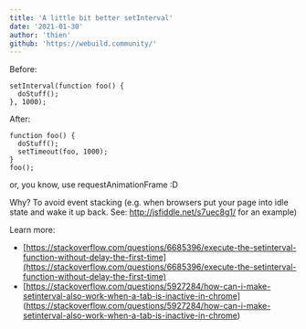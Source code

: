 ```yaml
---
title: 'A little bit better setInterval'
date: '2021-01-30'
author: 'thien'
github: 'https://webuild.community/'
---
```


Before:
```
setInterval(function foo() {
  doStuff();
}, 1000);
```

After:
```
function foo() {
  doStuff();
  setTimeout(foo, 1000);
}
foo();
```

or, you know, use requestAnimationFrame :D

Why? To avoid event stacking (e.g. when browsers put your page into idle state and wake it up back. See: http://jsfiddle.net/s7uec8g1/ for an example)

Learn more:
- [https://stackoverflow.com/questions/6685396/execute-the-setinterval-function-without-delay-the-first-time](https://stackoverflow.com/questions/6685396/execute-the-setinterval-function-without-delay-the-first-time)
- [https://stackoverflow.com/questions/5927284/how-can-i-make-setinterval-also-work-when-a-tab-is-inactive-in-chrome] (https://stackoverflow.com/questions/5927284/how-can-i-make-setinterval-also-work-when-a-tab-is-inactive-in-chrome)